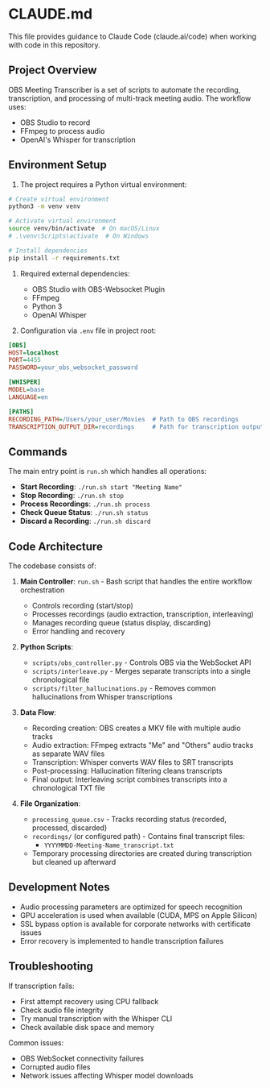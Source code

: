 # CLAUDE.md

This file provides guidance to Claude Code (claude.ai/code) when working with code in this repository.

## Project Overview

OBS Meeting Transcriber is a set of scripts to automate the recording, transcription, and processing of multi-track meeting audio. The workflow uses:

- OBS Studio to record
- FFmpeg to process audio
- OpenAI's Whisper for transcription

## Environment Setup

1. The project requires a Python virtual environment:

```bash
# Create virtual environment
python3 -m venv venv

# Activate virtual environment
source venv/bin/activate  # On macOS/Linux
# .\venv\Scripts\activate  # On Windows

# Install dependencies
pip install -r requirements.txt
```

1. Required external dependencies:
   - OBS Studio with OBS-Websocket Plugin
   - FFmpeg
   - Python 3
   - OpenAI Whisper

1. Configuration via `.env` file in project root:

```ini
[OBS]
HOST=localhost
PORT=4455
PASSWORD=your_obs_websocket_password

[WHISPER]
MODEL=base
LANGUAGE=en

[PATHS]
RECORDING_PATH=/Users/your_user/Movies  # Path to OBS recordings
TRANSCRIPTION_OUTPUT_DIR=recordings     # Path for transcription output (default: "recordings")
```

## Commands

The main entry point is `run.sh` which handles all operations:

- **Start Recording**: `./run.sh start "Meeting Name"`
- **Stop Recording**: `./run.sh stop`
- **Process Recordings**: `./run.sh process`
- **Check Queue Status**: `./run.sh status`
- **Discard a Recording**: `./run.sh discard`

## Code Architecture

The codebase consists of:

1. **Main Controller**: `run.sh` - Bash script that handles the entire workflow orchestration
   - Controls recording (start/stop)
   - Processes recordings (audio extraction, transcription, interleaving)
   - Manages recording queue (status display, discarding)
   - Error handling and recovery

2. **Python Scripts**:
   - `scripts/obs_controller.py` - Controls OBS via the WebSocket API
   - `scripts/interleave.py` - Merges separate transcripts into a single chronological file
   - `scripts/filter_hallucinations.py` - Removes common hallucinations from Whisper transcriptions

3. **Data Flow**:
   - Recording creation: OBS creates a MKV file with multiple audio tracks
   - Audio extraction: FFmpeg extracts "Me" and "Others" audio tracks as separate WAV files
   - Transcription: Whisper converts WAV files to SRT transcripts
   - Post-processing: Hallucination filtering cleans transcripts
   - Final output: Interleaving script combines transcripts into a chronological TXT file

4. **File Organization**:
   - `processing_queue.csv` - Tracks recording status (recorded, processed, discarded)
   - `recordings/` (or configured path) - Contains final transcript files:
     - `YYYYMMDD-Meeting-Name_transcript.txt`
   - Temporary processing directories are created during transcription but cleaned up afterward

## Development Notes

- Audio processing parameters are optimized for speech recognition
- GPU acceleration is used when available (CUDA, MPS on Apple Silicon)
- SSL bypass option is available for corporate networks with certificate issues
- Error recovery is implemented to handle transcription failures

## Troubleshooting

If transcription fails:

- First attempt recovery using CPU fallback
- Check audio file integrity
- Try manual transcription with the Whisper CLI
- Check available disk space and memory

Common issues:

- OBS WebSocket connectivity failures
- Corrupted audio files
- Network issues affecting Whisper model downloads
